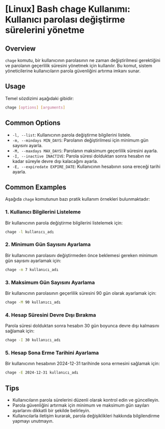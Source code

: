 # [Linux] Bash chage Kullanımı: Kullanıcı parolası değiştirme sürelerini yönetme

## Overview
`chage` komutu, bir kullanıcının parolasının ne zaman değiştirilmesi gerektiğini ve parolanın geçerlilik süresini yönetmek için kullanılır. Bu komut, sistem yöneticilerine kullanıcıların parola güvenliğini artırma imkanı sunar.

## Usage
Temel sözdizimi aşağıdaki gibidir:
```bash
chage [options] [arguments]
```

## Common Options
- `-l, --list`: Kullanıcının parola değiştirme bilgilerini listele.
- `-m, --mindays MIN_DAYS`: Parolanın değiştirilmesi için minimum gün sayısını ayarla.
- `-M, --maxdays MAX_DAYS`: Parolanın maksimum geçerlilik süresini ayarla.
- `-I, --inactive INACTIVE`: Parola süresi dolduktan sonra hesabın ne kadar süreyle devre dışı kalacağını ayarla.
- `-E, --expiredate EXPIRE_DATE`: Kullanıcının hesabının sona ereceği tarihi ayarla.

## Common Examples
Aşağıda `chage` komutunun bazı pratik kullanım örnekleri bulunmaktadır:

### 1. Kullanıcı Bilgilerini Listeleme
Bir kullanıcının parola değiştirme bilgilerini listelemek için:
```bash
chage -l kullanıcı_adı
```

### 2. Minimum Gün Sayısını Ayarlama
Bir kullanıcının parolasını değiştirmeden önce beklemesi gereken minimum gün sayısını ayarlamak için:
```bash
chage -m 7 kullanıcı_adı
```

### 3. Maksimum Gün Sayısını Ayarlama
Bir kullanıcının parolasının geçerlilik süresini 90 gün olarak ayarlamak için:
```bash
chage -M 90 kullanıcı_adı
```

### 4. Hesap Süresini Devre Dışı Bırakma
Parola süresi dolduktan sonra hesabın 30 gün boyunca devre dışı kalmasını sağlamak için:
```bash
chage -I 30 kullanıcı_adı
```

### 5. Hesap Sona Erme Tarihini Ayarlama
Bir kullanıcının hesabının 2024-12-31 tarihinde sona ermesini sağlamak için:
```bash
chage -E 2024-12-31 kullanıcı_adı
```

## Tips
- Kullanıcıların parola sürelerini düzenli olarak kontrol edin ve güncelleyin.
- Parola güvenliğini artırmak için minimum ve maksimum gün sayıları ayarlarını dikkatli bir şekilde belirleyin.
- Kullanıcılarla iletişim kurarak, parola değişiklikleri hakkında bilgilendirme yapmayı unutmayın.